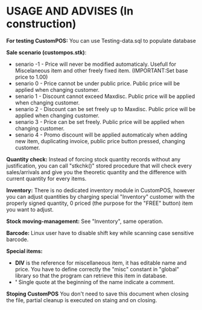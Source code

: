# USAGE AND ADVISES (In construction)
**For testing CustomPOS:** You can use Testing-data.sql to populate database

**Sale scenario (custompos.stk)**:
- senario -1 - Price will never be modified automaticaly. Usefull for Miscelaneous item and other freely fixed item. (IMPORTANT:Set base price to 1.00)
- senario 0 - Price cannot be under public price. Public price will be applied when changing customer.
- senario 1 - Discount cannot exceed Maxdisc. Public price will be applied when changing customer.
- senario 2 - Discount can be set freely up to Maxdisc. Public price will be applied when changing customer.
- senario 3 - Price can be set freely. Public price will be applied when changing customer.
- senario 4 - Promo discount will be applied automaticaly when adding new item, duplicating invoice, public price button pressed, changing customer.

**Quantity check:**  Instead of forcing stock quantity records without any justification, you can call "stkchk()" stored procedure that will check every sales/arrivals and give you the theoretic quantity and the difference with current quantity for every items.

**Inventory:**  There is no dedicated inventory module in CustomPOS, however you can adjust quantities by charging special "Inventory" customer with the properly signed quantity, 0 priced (the purpose for the "FREE" button) item you want to adjust.

**Stock moving-management:**  See "Inventory", same operation.

**Barcode:**  Linux user have to disable shift key while scanning case sensitive barcode.

**Special items:**
- **DIV** is the reference for miscellaneous item, it has editable name and price. You have to define correctly the "misc" constant in "global" library so that the program can retrieve this item in database.
- **'**  Single quote at the beginning of the name indicate a comment.

**Stoping CustomPOS** You don't need to save this document when closing the file, partial cleanup is executed on staing and on closing.
